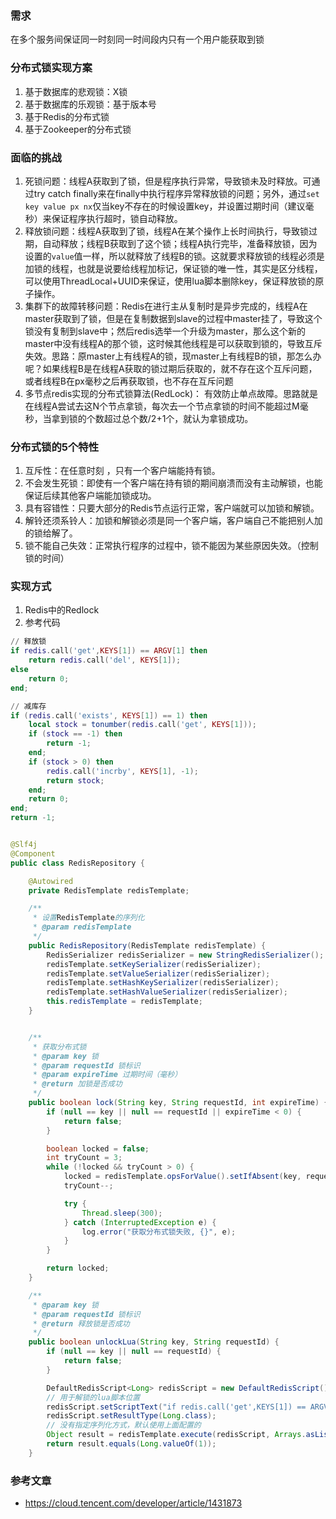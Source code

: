 ### 需求
在多个服务间保证同一时刻同一时间段内只有一个用户能获取到锁

### 分布式锁实现方案
1. 基于数据库的悲观锁：X锁
2. 基于数据库的乐观锁：基于版本号
3. 基于Redis的分布式锁
4. 基于Zookeeper的分布式锁

### 面临的挑战
1. 死锁问题：线程A获取到了锁，但是程序执行异常，导致锁未及时释放。可通过try catch finally来在finally中执行程序异常释放锁的问题；另外，通过`set key value px nx`仅当key不存在的时候设置key，并设置过期时间（建议毫秒）来保证程序执行超时，锁自动释放。
2. 释放锁问题：线程A获取到了锁，线程A在某个操作上长时间执行，导致锁过期，自动释放；线程B获取到了这个锁；线程A执行完毕，准备释放锁，因为设置的`value`值一样，所以就释放了线程B的锁。这就要求释放锁的线程必须是加锁的线程，也就是说要给线程加标记，保证锁的唯一性，其实是区分线程，可以使用ThreadLocal+UUID来保证，使用lua脚本删除key，保证释放锁的原子操作。
3. 集群下的故障转移问题：Redis在进行主从复制时是异步完成的，线程A在master获取到了锁，但是在复制数据到slave的过程中master挂了，导致这个锁没有复制到slave中；然后redis选举一个升级为master，那么这个新的master中没有线程A的那个锁，这时候其他线程是可以获取到锁的，导致互斥失效。思路：原master上有线程A的锁，现master上有线程B的锁，那怎么办呢？如果线程B是在线程A获取的锁过期后获取的，就不存在这个互斥问题，或者线程B在px毫秒之后再获取锁，也不存在互斥问题
4. 多节点redis实现的分布式锁算法(RedLock)： 有效防止单点故障。思路就是在线程A尝试去这N个节点拿锁，每次去一个节点拿锁的时间不能超过M毫秒，当拿到锁的个数超过总个数/2+1个，就认为拿锁成功。

### 分布式锁的5个特性
1. 互斥性：在任意时刻 ，只有一个客户端能持有锁。
2. 不会发生死锁：即使有一个客户端在持有锁的期间崩溃而没有主动解锁，也能保证后续其他客户端能加锁成功。
3. 具有容错性：只要大部分的Redis节点运行正常，客户端就可以加锁和解锁。
4. 解铃还须系铃人：加锁和解锁必须是同一个客户端，客户端自己不能把别人加的锁给解了。
5. 锁不能自己失效：正常执行程序的过程中，锁不能因为某些原因失效。（控制锁的时间）

### 实现方式
1. Redis中的Redlock
2. 参考代码
```lua
// 释放锁
if redis.call('get',KEYS[1]) == ARGV[1] then
    return redis.call('del', KEYS[1]);
else
    return 0;
end;
```

```lua
// 减库存
if (redis.call('exists', KEYS[1]) == 1) then
    local stock = tonumber(redis.call('get', KEYS[1]));
    if (stock == -1) then
        return -1;
    end;
    if (stock > 0) then
        redis.call('incrby', KEYS[1], -1);
        return stock;
    end;
    return 0;
end;
return -1;
```

```java

@Slf4j
@Component
public class RedisRepository {

    @Autowired
    private RedisTemplate redisTemplate;

    /**
     * 设置RedisTemplate的序列化
     * @param redisTemplate
     */
    public RedisRepository(RedisTemplate redisTemplate) {
        RedisSerializer redisSerializer = new StringRedisSerializer();
        redisTemplate.setKeySerializer(redisSerializer);
        redisTemplate.setValueSerializer(redisSerializer);
        redisTemplate.setHashKeySerializer(redisSerializer);
        redisTemplate.setHashValueSerializer(redisSerializer);
        this.redisTemplate = redisTemplate;
    }


    /**
     * 获取分布式锁
     * @param key 锁
     * @param requestId 锁标识
     * @param expireTime 过期时间（毫秒）
     * @return 加锁是否成功
     */
    public boolean lock(String key, String requestId, int expireTime) {
        if (null == key || null == requestId || expireTime < 0) {
            return false;
        }

        boolean locked = false;
        int tryCount = 3;
        while (!locked && tryCount > 0) {
            locked = redisTemplate.opsForValue().setIfAbsent(key, requestId, expireTime, TimeUnit.MICROSECONDS);
            tryCount--;

            try {
                Thread.sleep(300);
            } catch (InterruptedException e) {
                log.error("获取分布式锁失败, {}", e);
            }
        }

        return locked;
    }

    /**
     * @param key 锁
     * @param requestId 锁标识
     * @return 释放锁是否成功
     */
    public boolean unlockLua(String key, String requestId) {
        if (null == key || null == requestId) {
            return false;
        }

        DefaultRedisScript<Long> redisScript = new DefaultRedisScript();
        // 用于解锁的lua脚本位置
        redisScript.setScriptText("if redis.call('get',KEYS[1]) == ARGV[1] then return redis.call('del',KEYS[1]) else return 0 end");
        redisScript.setResultType(Long.class);
        // 没有指定序列化方式，默认使用上面配置的
        Object result = redisTemplate.execute(redisScript, Arrays.asList(key), requestId);
        return result.equals(Long.valueOf(1));
    }
```

### 参考文章
* https://cloud.tencent.com/developer/article/1431873